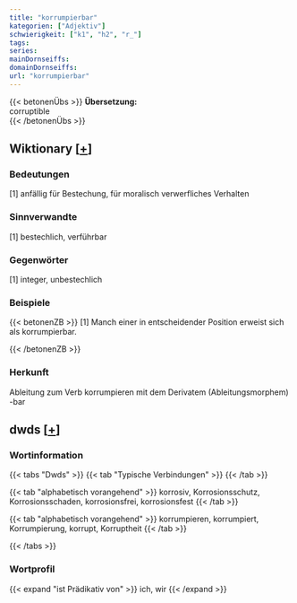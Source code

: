 ```yaml
---
title: "korrumpierbar"
kategorien: ["Adjektiv"]
schwierigkeit: ["k1", "h2", "r_"]
tags:
series:
mainDornseiffs:
domainDornseiffs:
url: "korrumpierbar"
---
```


{{< betonenÜbs >}}
**Übersetzung:**  
corruptible  
{{< /betonenÜbs >}}

## Wiktionary [[+](https://de.wiktionary.org/wiki/korrumpierbar)]

### Bedeutungen
[1] anfällig für Bestechung, für moralisch verwerfliches Verhalten  

### Sinnverwandte
[1] bestechlich, verführbar  

### Gegenwörter
[1] integer, unbestechlich  

### Beispiele
{{< betonenZB >}}
[1] Manch einer in entscheidender Position erweist sich als korrumpierbar.  

{{< /betonenZB >}}
### Herkunft
Ableitung zum Verb korrumpieren mit dem Derivatem (Ableitungsmorphem) -bar  



## dwds [[+](https://www.dwds.de/wb/korrumpierbar)]

### Wortinformation
{{< tabs "Dwds" >}}
{{< tab "Typische Verbindungen" >}}
{{< /tab >}}

{{< tab "alphabetisch vorangehend" >}}
korrosiv, Korrosionsschutz, Korrosionsschaden, korrosionsfrei, korrosionsfest
{{< /tab >}}

{{< tab "alphabetisch vorangehend" >}}
korrumpieren, korrumpiert, Korrumpierung, korrupt, Korruptheit
{{< /tab >}}

{{< /tabs >}}

### Wortprofil
{{< expand "ist Prädikativ von" >}} ich, wir {{< /expand >}}

